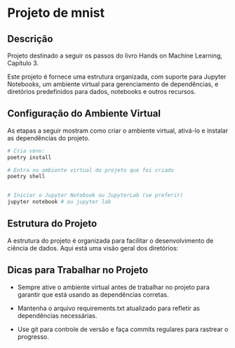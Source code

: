 # Projeto de mnist

## Descrição

Projeto destinado a seguir os passos do livro Hands on Machine Learning, Capítulo 3.

Este projeto é fornece uma estrutura organizada, com suporte para Jupyter Notebooks, um ambiente virtual para gerenciamento de dependências, e diretórios predefinidos para dados, notebooks e outros recursos.

## Configuração do Ambiente Virtual

As etapas a seguir mostram como criar o ambiente virtual, ativá-lo e instalar as dependências do projeto.

```bash
# Cria venv:
poetry install

# Entra no ambiente virtual do projeto que foi criado
poetry shell


# Iniciar o Jupyter Notebook ou JupyterLab (se preferir)
jupyter notebook # ou jupyter lab
```

## Estrutura do Projeto

A estrutura do projeto é organizada para facilitar o desenvolvimento de ciência de dados. Aqui está uma visão geral dos diretórios:


## Dicas para Trabalhar no Projeto

- Sempre ative o ambiente virtual antes de trabalhar no projeto para garantir que está usando as dependências corretas.

- Mantenha o arquivo requirements.txt atualizado para refletir as dependências necessárias.

- Use git para controle de versão e faça commits regulares para rastrear o progresso.